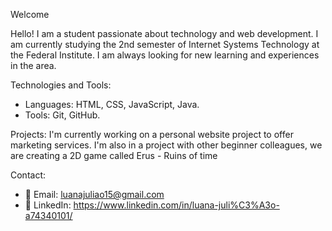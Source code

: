 Welcome

Hello! I am a student passionate about technology and web development. I am currently studying the 2nd semester of Internet Systems Technology at the Federal Institute.
I am always looking for new learning and experiences in the area.

Technologies and Tools:
- Languages: HTML, CSS, JavaScript, Java.
- Tools: Git, GitHub.

 Projects:
 I'm currently working on a personal website project to offer marketing services. I'm also in a project with other beginner colleagues, we are creating a 2D game called Erus - Ruins of time


 Contact:

- 📧 Email: luanajuliao15@gmail.com
- 🔗 LinkedIn: https://www.linkedin.com/in/luana-juli%C3%A3o-a74340101/






